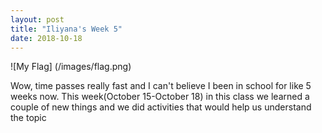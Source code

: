 ```yaml
---
layout: post
title: "Iliyana's Week 5"
date: 2018-10-18
---
```


![My Flag] (/images/flag.png)

Wow, time passes really fast and I can't believe I been in school for like 5 weeks now.
This week(October 15-October 18) in this class we learned a couple of new things and we did activities that would help us understand the topic 
